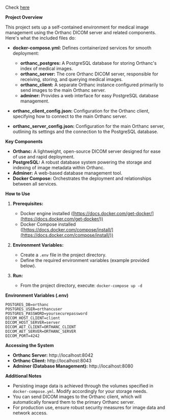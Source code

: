 Check [here](https://neurogranberg.github.io/Nima_Documentation/Orthanc%20Server/build/)

**Project Overview**

This project sets up a self-contained environment for medical image management using the Orthanc DICOM server and related components. Here's what the included files do:

* **docker-compose.yml:**  Defines containerized services for smooth deployment:
    * **orthanc_postgres:** A PostgreSQL database for storing Orthanc's index of medical images.
    * **orthanc_server:** The core Orthanc DICOM server, responsible for receiving, storing, and querying medical images.
    * **orthanc_client:**  A separate Orthanc instance configured primarily to send images to the main Orthanc server.
    * **adminer:** Provides a web interface for easy PostgreSQL database management.

* **orthanc_client_config.json:** Configuration for the Orthanc client, specifying how to connect to the main Orthanc server.

* **orthanc_server_config.json:**  Configuration for the main Orthanc server, outlining its settings and the connection to the PostgreSQL database.

**Key Components**

* **Orthanc:** A lightweight, open-source DICOM server designed for ease of use and rapid deployment.
* **PostgreSQL:** A robust database system powering the storage and indexing of image metadata within Orthanc.
* **Adminer:** A web-based database management tool.
* **Docker Compose:** Orchestrates the deployment and relationships between all services.

**How to Use**

1. **Prerequisites:**
   * Docker engine installed ([https://docs.docker.com/get-docker/](https://docs.docker.com/get-docker/))
   * Docker Compose installed ([https://docs.docker.com/compose/install/](https://docs.docker.com/compose/install/))

2. **Environment Variables:**
   * Create a `.env` file in the project directory. 
   * Define the required environment variables (example provided below).

3. **Run:**
   * From the project directory, execute: `docker-compose up -d`

**Environment Variables (.env)**

```
POSTGRES_DB=orthanc
POSTGRES_USER=orthancuser
POSTGRES_PASSWORD=yoursecurepassword
DICOM_HOST_CLIENT=client
DICOM_HOST_SERVER=server
DICOM_AET_CLIENT=ORTHANC_CLIENT
DICOM_AET_SERVER=ORTHANC_SERVER
DICOM_PORT=4242
```

**Accessing the System**

* **Orthanc Server:** http://localhost:8042
* **Orthanc Client:** http://localhost:8043
* **Adminer (Database Management):** http://localhost:8080

**Additional Notes**

* Persisting image data is achieved through the volumes specified in `docker-compose.yml`. Modify accordingly for your storage needs. 
* You can send DICOM images to the Orthanc client, which will automatically forward them to the primary Orthanc server.
* For production use, ensure robust security measures for image data and network access.

